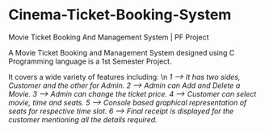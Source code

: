 # Cinema-Ticket-Booking-System
Movie Ticket Booking And Management System | PF Project

A Movie Ticket Booking and Management System designed using C Programming language is a 1st Semester Project.

It covers a wide variety of features including: \n
*1 --> It has two sides, Customer and the other for Admin.*
*2 --> Admin can Add and Delete a Movie.*
*3 --> Admin can change the ticket price.* 
*4 --> Customer can select movie, time and seats.*
*5 --> Console based graphical representation of seats for respective time slot.*
*6 --> Final receipt is displayed for the customer mentioning  all the details required.*
